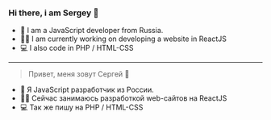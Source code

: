 ### Hi there, i am Sergey 👋


- 👦 I am a JavaScript developer from Russia.
- 👨‍💻 I am currently working on developing a website in ReactJS
- 💻 I also code in PHP / HTML-CSS

----

> Привет, меня зовут Сергей 👋

- 👦 Я JavaScript разработчик из России.
- 👨‍💻 Сейчас занимаюсь разработкой web-сайтов на ReactJS
- 💻 Так же пишу на PHP / HTML-CSS
